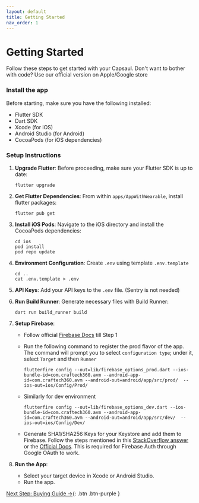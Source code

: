 ```yaml
---
layout: default
title: Getting Started
nav_order: 1
---
```


# Getting Started

Follow these steps to get started with your Capsaul. Don't want to bother with code? Use our official version on Apple/Google store

### Install the app

Before starting, make sure you have the following installed:

- Flutter SDK
- Dart SDK
- Xcode (for iOS)
- Android Studio (for Android)
- CocoaPods (for iOS dependencies)

### Setup Instructions

1. **Upgrade Flutter**:
   Before proceeding, make sure your Flutter SDK is up to date:

   ```
   flutter upgrade
   ```

2. **Get Flutter Dependencies**:
   From within `apps/AppWithWearable`, install flutter packages:

   ```
   flutter pub get
   ```

3. **Install iOS Pods**:
   Navigate to the iOS directory and install the CocoaPods dependencies:

   ```
   cd ios
   pod install
   pod repo update
   ```

4. **Environment Configuration**:
   Create `.env` using template `.env.template`

   ```
   cd ..
   cat .env.template > .env
   ```

5. **API Keys**:
   Add your API keys to the `.env` file. (Sentry is not needed)

6. **Run Build Runner**:
   Generate necessary files with Build Runner:

   ```
   dart run build_runner build
   ```

7. **Setup Firebase**:

   - Follow official [Firebase Docs](https://firebase.google.com/docs/flutter/setup) till Step 1
   - Run the following command to register the prod flavor of the app. The command will prompt you to select `configuration type`; under it, select `Target` and then `Runner`

     ```
     flutterfire config --out=lib/firebase_options_prod.dart --ios-bundle-id=com.craftech360.avm --android-app-id=com.craftech360.avm --android-out=android/app/src/prod/  --ios-out=ios/Config/Prod/
     ```

   - Similarly for dev environment

     ```
     flutterfire config --out=lib/firebase_options_dev.dart --ios-bundle-id=com.craftech360.avm --android-app-id=com.craftech360.avm --android-out=android/app/src/dev/  --ios-out=ios/Config/Dev/
     ```

   - Generate SHA1/SHA256 Keys for your Keystore and add them to Firebase. Follow the steps mentioned in this [StackOverflow answer](https://stackoverflow.com/a/56091158) or the [Official Docs](https://support.google.com/firebase/answer/9137403?hl=en). This is required for Firebase Auth through Google OAuth to work.

8. **Run the App**:
   - Select your target device in Xcode or Android Studio.
   - Run the app.

[Next Step: Buying Guide →](/assembly/Buying_Guide/){: .btn .btn-purple }
